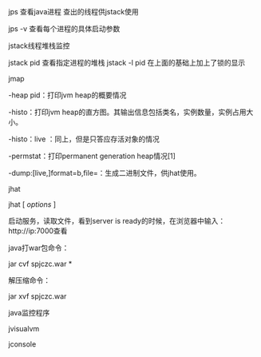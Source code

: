 jps 查看java进程  查出的线程供jstack使用

jps -v 查看每个进程的具体启动参数

 

jstack线程堆栈监控

jstack pid 查看指定进程的堆栈
 jstack -l pid 在上面的基础上加上了锁的显示

 

jmap

-heap pid：打印jvm heap的概要情况

-histo：打印jvm heap的直方图。其输出信息包括类名，实例数量，实例占用大小。

-histo：live ：同上，但是只答应存活对象的情况

-permstat：打印permanent generation heap情况[1] 

-dump:[live,]format=b,file=<filename>：生成二进制文件，供jhat使用。

 

jhat

jhat [ *options* ] <heap-dump-file>

启动服务，读取文件，看到server is ready的时候，在浏览器中输入：http://ip:7000查看

 

java打war包命令：

jar cvf spjczc.war *

解压缩命令：

jar xvf spjczc.war

 

java监控程序

jvisualvm

jconsole